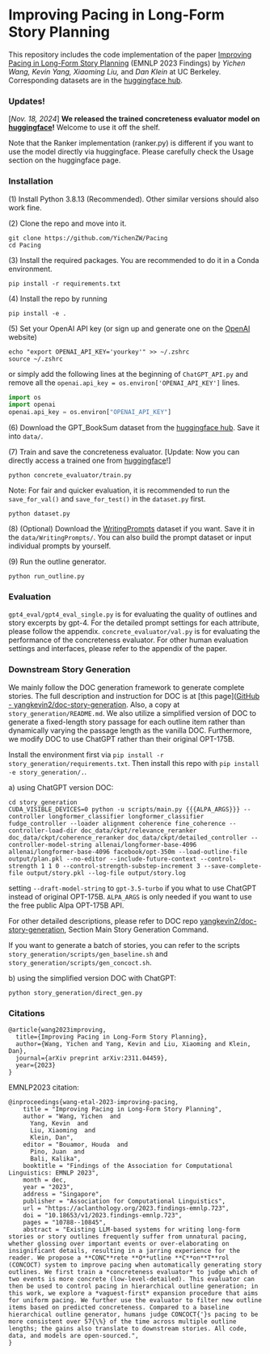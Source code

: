 # Improving Pacing in Long-Form Story Planning

This repository includes the code implementation of the paper  <u>[Improving Pacing in Long-Form Story Planning](https://arxiv.org/abs/2311.04459)</u> (EMNLP 2023 Findings) by *Yichen Wang, Kevin Yang, Xiaoming Liu,* and *Dan Klein* at UC Berkeley. Corresponding datasets are in the [huggingface hub](https://huggingface.co/datasets/ZachW/GPT-BookSum).

### Updates!

[*Nov. 18, 2024*] **We released the trained concreteness evaluator model on [huggingface](https://huggingface.co/ZachW/pacing-judge)!** Welcome to use it off the shelf.

Note that the Ranker implementation (ranker.py) is different if you want to use the model directly via huggingface. Please carefully check the Usage section on the huggingface page.

### Installation

(1) Install Python 3.8.13 (Recommended). Other similar versions should also work fine.

(2) Clone the repo and move into it.

```shell
git clone https://github.com/YichenZW/Pacing
cd Pacing
```

(3) Install the required packages. You are recommended to do it in a Conda environment.

```shell
pip install -r requirements.txt
```

(4) Install the repo by running

```shell
pip install -e .
```

(5) Set your OpenAI API key (or sign up and generate one on the [OpenAI](https://openai.com/) website) 

```shell
echo "export OPENAI_API_KEY='yourkey'" >> ~/.zshrc
source ~/.zshrc
```

or simply add the following lines at the beginning of  `ChatGPT_API.py` and remove all the `openai.api_key = os.environ['OPENAI_API_KEY']` lines.

```python
import os
import openai
openai.api_key = os.environ["OPENAI_API_KEY"]
```

(6) Download the GPT_BookSum dataset from the [huggingface hub](https://huggingface.co/datasets/ZachW/GPT-BookSum). Save it into `data/`.

(7) Train and save the concreteness evaluator. [Update: Now you can directly access a trained one from [huggingface](https://huggingface.co/ZachW/pacing-judge)!]

```shell
python concrete_evaluator/train.py
```

Note: For fair and quicker evaluation, it is recommended to run the `save_for_val()` and `save_for_test()` in the `dataset.py` first.

```shell
python dataset.py
```

(8) (Optional) Download the [WritingPrompts](https://paperswithcode.com/dataset/writingprompts) dataset if you want. Save it in the `data/WritingPrompts/`. You can also build the prompt dataset or input individual prompts by yourself.

(9) Run the outline generator.

```shell
python run_outline.py
```

### Evaluation

`gpt4_eval/gpt4_eval_single.py` is for evaluating the quality of outlines and story excerpts by gpt-4. For the detailed prompt settings for each attribute, please follow the appendix. `concrete_evaluator/val.py` is for evaluating the performance of the concreteness evaluator. For other human evaluation settings and interfaces, please refer to the appendix of the paper.

### Downstream Story Generation

We mainly follow the DOC generation framework to generate complete stories. The full description and instruction for DOC is at [this page]([GitHub - yangkevin2/doc-story-generation](https://github.com/yangkevin2/doc-story-generation).  Also, a copy at `story_generation/README.md`. We also utilize a simplified version of DOC to generate a fixed-length story passage for each outline item rather than dynamically varying the passage length as the vanilla DOC. Furthermore, we modify DOC to use ChatGPT rather than their original OPT-175B.

Install the environment first via `pip install -r story_generation/requirements.txt`. Then install this repo with `pip install -e story_generation/.`.

a) using ChatGPT version DOC:

```shell
cd story_generation
CUDA_VISIBLE_DEVICES=0 python -u scripts/main.py {{{ALPA_ARGS}}} --controller longformer_classifier longformer_classifier fudge_controller --loader alignment coherence fine_coherence --controller-load-dir doc_data/ckpt/relevance_reranker doc_data/ckpt/coherence_reranker doc_data/ckpt/detailed_controller --controller-model-string allenai/longformer-base-4096 allenai/longformer-base-4096 facebook/opt-350m --load-outline-file output/plan.pkl --no-editor --include-future-context --control-strength 1 1 0 --control-strength-substep-increment 3 --save-complete-file output/story.pkl --log-file output/story.log
```

setting `--draft-model-string` to `gpt-3.5-turbo` if you what to use ChatGPT instead of original OPT-175B. `ALPA_ARGS` is only needed if you want to use the free public Alpa OPT-175B API.

For other detailed descriptions, please refer to DOC repo [yangkevin2/doc-story-generation](https://github.com/yangkevin2/doc-story-generation), Section Main Story Generation Command.

If you want to generate a batch of stories, you can refer to the scripts `story_generation/scripts/gen_baseline.sh` and `story_generation/scripts/gen_concoct.sh`.

b) using the simplified version DOC with ChatGPT:

```shell
python story_generation/direct_gen.py
```


### Citations

```
@article{wang2023improving,
  title={Improving Pacing in Long-Form Story Planning},
  author={Wang, Yichen and Yang, Kevin and Liu, Xiaoming and Klein, Dan},
  journal={arXiv preprint arXiv:2311.04459},
  year={2023}
}
```
EMNLP2023 citation:
```
@inproceedings{wang-etal-2023-improving-pacing,
    title = "Improving Pacing in Long-Form Story Planning",
    author = "Wang, Yichen  and
      Yang, Kevin  and
      Liu, Xiaoming  and
      Klein, Dan",
    editor = "Bouamor, Houda  and
      Pino, Juan  and
      Bali, Kalika",
    booktitle = "Findings of the Association for Computational Linguistics: EMNLP 2023",
    month = dec,
    year = "2023",
    address = "Singapore",
    publisher = "Association for Computational Linguistics",
    url = "https://aclanthology.org/2023.findings-emnlp.723",
    doi = "10.18653/v1/2023.findings-emnlp.723",
    pages = "10788--10845",
    abstract = "Existing LLM-based systems for writing long-form stories or story outlines frequently suffer from unnatural pacing, whether glossing over important events or over-elaborating on insignificant details, resulting in a jarring experience for the reader. We propose a **CONC**rete **O**utline **C**on**T**rol (CONCOCT) system to improve pacing when automatically generating story outlines. We first train a *concreteness evaluator* to judge which of two events is more concrete (low-level-detailed). This evaluator can then be used to control pacing in hierarchical outline generation; in this work, we explore a *vaguest-first* expansion procedure that aims for uniform pacing. We further use the evaluator to filter new outline items based on predicted concreteness. Compared to a baseline hierarchical outline generator, humans judge CONCOCT{'}s pacing to be more consistent over 57{\%} of the time across multiple outline lengths; the gains also translate to downstream stories. All code, data, and models are open-sourced.",
}
```

